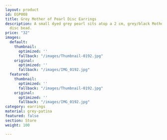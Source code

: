 ```yaml
---
layout: product
id: EGP008
title: Grey Mother of Pearl Disc Earrings
description: A small dyed grey pearl sits atop a 2 cm, grey/black Mother of Pearl
  disc bead.
price: "32"
images:
  default:
    thumbnail:
      optimized: ''
      fallback: "/images/Thumbnail-0192.jpg"
    original:
      optimized: ''
      fallback: "/images/IMG_0192.jpg"
  featured:
    thumbnail:
      optimized: ''
      fallback: "/images/Thumbnail-0192.jpg"
    original:
      optimized: ''
      fallback: "/images/IMG_0192.jpg"
category: earrings
material: grey-patina
featured: false
section: Store
weight: 100

---
```

